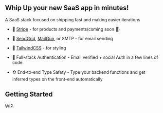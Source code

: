 ## Whip Up your new SaaS app in minutes!

A SaaS stack focused on shipping fast and making easier iterations

- 💸 [Stripe](https://stripe.com) - for products and payments(coming soon 👀)
- 📧 [SendGrid](https://sendgrid.com), [MailGun](https://mailgun.com), or SMTP - for email sending
- 💅 [TailwindCSS](https://tailwindcss.com) - for styling

- 🔐 Full-stack Authentication - Email verified + social Auth in a few lines of code.
- ⛑ End-to-end Type Safety - Type your backend functions and get inferred types on the front-end automatically

## Getting Started

WIP
